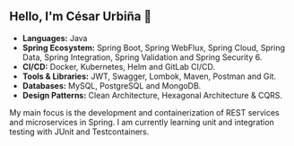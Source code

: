 ## Hello, I'm César Urbiña 👋

- **Languages:** Java
- **Spring Ecosystem:** Spring Boot, Spring WebFlux, Spring Cloud, Spring Data, Spring Integration, Spring Validation and Spring Security 6.
- **CI/CD:** Docker, Kubernetes, Helm and GitLab CI/CD.
- **Tools & Libraries:** JWT, Swagger, Lombok, Maven, Postman and Git.
- **Databases:** MySQL, PostgreSQL and MongoDB.
- **Design Patterns:** Clean Architecture, Hexagonal Architecture & CQRS.

My main focus is the development and containerization of REST services and microservices in Spring. I am currently learning unit and integration testing with JUnit and Testcontainers.
